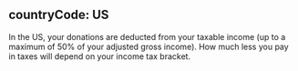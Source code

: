 countryCode: US
---
In the US, your donations are deducted from your taxable income (up to a maximum of 50% of your adjusted gross income). How much less you pay in taxes will depend on your income tax bracket.

